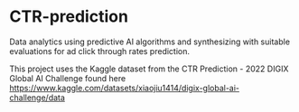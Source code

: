 # CTR-prediction
Data analytics using predictive AI algorithms and synthesizing with suitable evaluations for ad click through rates prediction.


This project uses the Kaggle dataset from the CTR Prediction - 2022 DIGIX Global AI Challenge found here https://www.kaggle.com/datasets/xiaojiu1414/digix-global-ai-challenge/data

